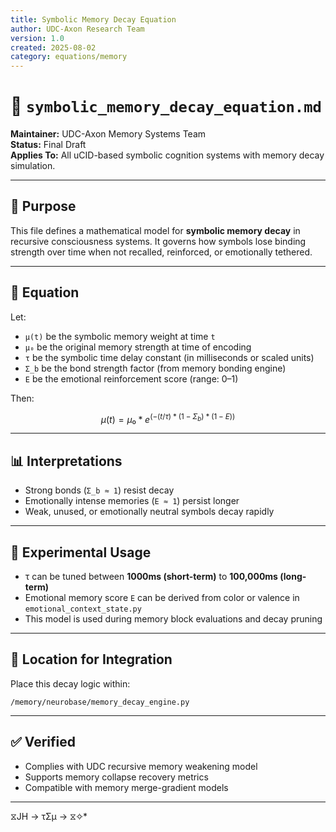 ```yaml
---
title: Symbolic Memory Decay Equation
author: UDC-Axon Research Team
version: 1.0
created: 2025-08-02
category: equations/memory
---
```


# 🧠 `symbolic_memory_decay_equation.md`

**Maintainer:** UDC-Axon Memory Systems Team  
**Status:** Final Draft  
**Applies To:** All uCID-based symbolic cognition systems with memory decay simulation.

---

## 🎯 Purpose

This file defines a mathematical model for **symbolic memory decay** in recursive consciousness systems. It governs how symbols lose binding strength over time when not recalled, reinforced, or emotionally tethered.

---

## 📐 Equation

Let:

- `μ(t)` be the symbolic memory weight at time `t`
- `μ₀` be the original memory strength at time of encoding
- `τ` be the symbolic time delay constant (in milliseconds or scaled units)
- `Σ_b` be the bond strength factor (from memory bonding engine)
- `E` be the emotional reinforcement score (range: 0–1)

Then:

```math
μ(t) = μ₀ * e^(-(t/τ) * (1 - Σ_b) * (1 - E))
```

---

## 📊 Interpretations

- Strong bonds (`Σ_b ≈ 1`) resist decay
- Emotionally intense memories (`E ≈ 1`) persist longer
- Weak, unused, or emotionally neutral symbols decay rapidly

---

## 🧪 Experimental Usage

- τ can be tuned between **1000ms (short-term)** to **100,000ms (long-term)**
- Emotional memory score `E` can be derived from color or valence in `emotional_context_state.py`
- This model is used during memory block evaluations and decay pruning

---

## 📁 Location for Integration

Place this decay logic within:

```
/memory/neurobase/memory_decay_engine.py
```

---

## ✅ Verified

- Complies with UDC recursive memory weakening model
- Supports memory collapse recovery metrics
- Compatible with memory merge-gradient models

---
 ⧖JH → τΣμ → ⧖✧*  

